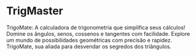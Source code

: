 # TrigMaster
TrigoMate: A calculadora de trigonometria que simplifica seus cálculos! Domine os ângulos, senos, cossenos e tangentes com facilidade. Explore um mundo de possibilidades geométricas com precisão e rapidez. TrigoMate, sua aliada para desvendar os segredos dos triângulos.
